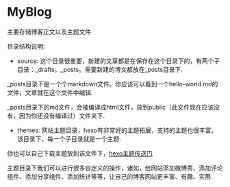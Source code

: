 # MyBlog
主要存储博客正文以及主题文件

目录结构说明:
- source:
这个目录很重要，新建的文章都是在保存在这个目录下的，有两个子目录：_drafts，_posts。需要新建的博文都放在_posts目录下.

_posts目录下是一个个markdown文件。你应该可以看到一个hello-world.md的文件，文章就在这个文件中编辑.

_posts目录下的md文件，会被编译成html文件，放到public（此文件现在应该没有，因为你还没有编译过）文件夹下.

- themes:
网站主题目录，hexo有非常好的主题拓展，支持的主题也很丰富。该目录下，每一个子目录就是一个主题.

你也可以自己下载主题放到该文件下，[hexo主题传送门](https://github.com/hexojs/hexo/wiki/Themes)

主题目录下我们可以进行很多自定义的操作，诸如，给网站添加微博秀、添加评论组件、添加分享组件、添加统计等等，让自己的博客网站更丰富、有趣、实用.
